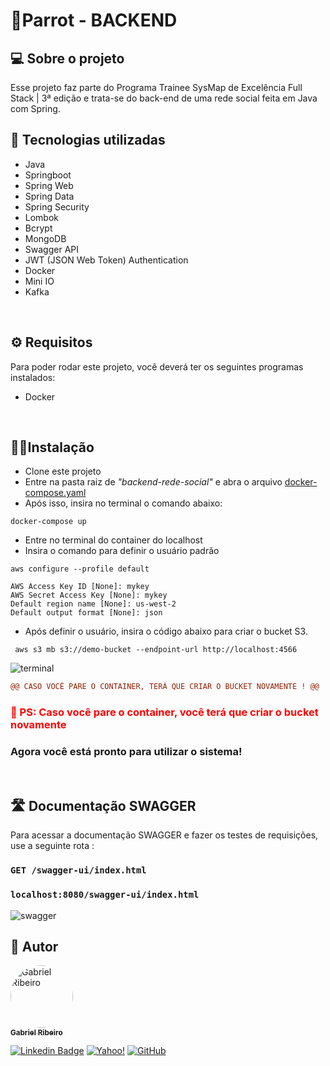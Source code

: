 # 🦜Parrot - BACKEND

## 💻 Sobre o projeto
 Esse projeto faz parte do Programa Trainee SysMap de Excelência Full Stack | 3ª edição e trata-se do back-end de uma rede social feita em Java com Spring.
 
## 🧰 Tecnologias utilizadas

* Java
* Springboot
* Spring Web
* Spring Data
* Spring Security
* Lombok
* Bcrypt
* MongoDB
* Swagger API
* JWT (JSON Web Token) Authentication
* Docker
* Mini IO
* Kafka

<br>

## ⚙ Requisitos
 Para poder rodar este projeto, você deverá ter os seguintes programas instalados:
 - Docker
  
  <br>

## 👩‍💻Instalação

  * Clone este projeto
  * Entre na pasta raiz de <i>"backend-rede-social"</i> e abra o arquivo <a href="https://github.com/bc-fullstack-02/Gabriel-Ribeiro/blob/main/backend/backend-rede-social/docker-compose.yaml">docker-compose.yaml</a>
  * Após isso, insira no terminal o comando abaixo:

```
docker-compose up
```
 * Entre no terminal do container do localhost
 * Insira o comando para definir o usuário padrão 
 ```
aws configure --profile default
```
 ```
 AWS Access Key ID [None]: mykey
AWS Secret Access Key [None]: mykey
Default region name [None]: us-west-2
Default output format [None]: json
 ```

* Após definir o usuário, insira o código abaixo para criar o bucket S3.
```
 aws s3 mb s3://demo-bucket --endpoint-url http://localhost:4566
 ```
 
 ![terminal](https://user-images.githubusercontent.com/80289718/236905442-d81e9d9f-0035-48ce-816a-6e0506f0cdc1.jpg)

  ```diff
@@ CASO VOCÊ PARE O CONTAINER, TERÁ QUE CRIAR O BUCKET NOVAMENTE ! @@
```
 <h3 style="color:red">🚏 PS: Caso você pare o container, você terá que criar o bucket novamente</h3> 
  
### Agora você está pronto para utilizar o sistema!

 <br>

## 🛣 Documentação SWAGGER
  Para acessar  a documentação SWAGGER e fazer os testes de requisições, use a seguinte rota :
###  ```GET /swagger-ui/index.html```
###  ```localhost:8080/swagger-ui/index.html```

![swagger](https://user-images.githubusercontent.com/80289718/236886929-2b8c53a6-291a-470e-addf-f2cd8a12befe.png)

## 🦸 Autor

<a href="https://github.com/Gahbr">
 <img style="border-radius: 50%;" src="https://avatars.githubusercontent.com/u/80289718?v=4" width="100px;" alt="Gabriel Ribeiro"/>
 <br />
 <sub><b>Gabriel Ribeiro</b></sub></a> <a href="https://github.com/Gahbr" title="github"></a>
 <br />

[![Linkedin Badge](https://img.shields.io/badge/-Gabriel-blue?style=flat-square&logo=Linkedin&logoColor=white&link=https://www.linkedin.com/in/gabriellribeiro1/)](https://www.linkedin.com/in/gabriellribeiro1/)
[![Yahoo!](https://img.shields.io/badge/Yahoo!-6001D2?style=flat-square&logo=Yahoo!&logoColor=white)](mailto:gabriell.ribeiro@yahoo.com)
[![GitHub](https://img.shields.io/badge/Gahbr-%23121011.svg?style=flat-square&logo=github&logoColor=white)](https://github.com/Gahbr)
